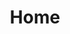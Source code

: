 ---
layout: home
type: landing
title: Home
description: "Welcome to the Computer Graphics curriculum web site for the Graphic Design Program at Algonquin College. In these pages, you will find lessons and tutorials for all six semesters of study. The focus of the content is software training for Adobe InDesign, Illustrator, Photoshop & Acrobat. The curriculum emphasizes the importance of speedy, error-free & automated production workflows for use in the Graphic Design studio environment. Support materials for lessons include practice and exercise file downloads and video tutorials on YouTube."
--- 